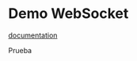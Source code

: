 # Demo WebSocket

[documentation](https://docs.spring.io/spring-framework/docs/4.1.5.RELEASE/spring-framework-reference/html/websocket.html)

Prueba